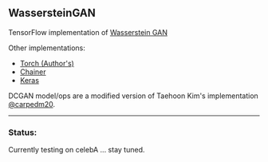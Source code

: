 ## WassersteinGAN

TensorFlow implementation of [Wasserstein GAN](https://arxiv.org/abs/1701.07875)  

Other implementations:
- [Torch (Author's)](https://github.com/martinarjovsky/WassersteinGAN)  
- [Chainer](https://github.com/hvy/chainer-wasserstein-gan)  
- [Keras](https://github.com/tdeboissiere/DeepLearningImplementations/tree/master/WassersteinGAN)  
  

DCGAN model/ops are a modified version of Taehoon Kim's implementation [@carpedm20](https://github.com/carpedm20/DCGAN-tensorflow).

- - -
### Status: 
Currently testing on celebA ... stay tuned.  
